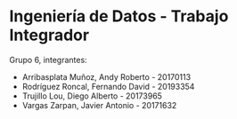 # Ingeniería de Datos - Trabajo Integrador
Grupo 6, integrantes:
- Arribasplata Muñoz, Andy Roberto - 20170113
- Rodríguez Roncal, Fernando David - 20193354
- Trujillo Lou, Diego Alberto - 20173965
- Vargas Zarpan, Javier Antonio - 20171632
